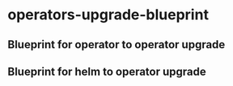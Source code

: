 # operators-upgrade-blueprint
## Blueprint for operator to operator upgrade
## Blueprint for helm to operator upgrade

